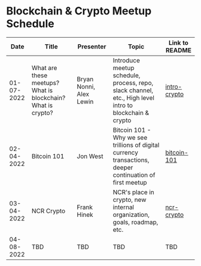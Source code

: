 # Blockchain & Crypto Meetup Schedule

|     Date    |        Title        |          Presenter       |                Topic              |                      Link to README                      |
|-------------|---------------------|--------------------------|-----------------------------------|----------------------------------------------------------|
|  01-07-2022 | What are these meetups? What is blockchain? What is crypto?  | Bryan Nonni, Alex Lewin | Introduce meetup schedule, process, repo, slack channel, etc., High level intro to blockchain & crypto | [intro-crypto](meetups/01-07-2022/) |
|  02-04-2022 |  Bitcoin 101  | Jon West | Bitcoin 101 - Why we see trillions of digital currency transactions, deeper continuation of first meetup | [bitcoin-101](meetups/02-04-2022/README.md) |
|  03-04-2022 |  NCR Crypto | Frank Hinek | NCR's place in crypto, new internal organization, goals, roadmap, etc. | [ncr-crypto](meetups/03-04-2022/ncr-crypto.md) |
|  04-08-2022 |  TBD | TBD | TBD | TBD |
